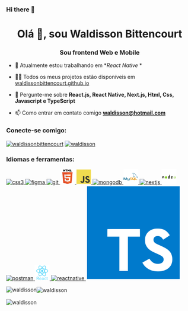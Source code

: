 ### Hi there 👋

<!--
**waldisson/waldisson** is a ✨ _special_ ✨ repository because its `README.md` (this file) appears on your GitHub profile.

Here are some ideas to get you started:

- 🔭 I’m currently working on ...
- 🌱 I’m currently learning ...
- 👯 I’m looking to collaborate on ...
- 🤔 I’m looking for help with ...
- 💬 Ask me about ...
- 📫 How to reach me: ...
- 😄 Pronouns: ...
- ⚡ Fun fact: ...
-->
<!-- ### Hi there (:
- 🔭 I’m currently working with Mobile
- 🌱 I’m currently learning React Native and Next.js
- 😄 My Pronouns: he/He
- 📈 My GitHub stats
<div align="center">
  <a href="http://github.com/waldisson">
  <img width="430px" src="https://github-readme-stats.vercel.app/api?username=waldisson&show_icons=true&theme=dark"/>
  <img width="360px" src="https://github-readme-stats.vercel.app/api/top-langs/?username=waldisson&layout=compact&theme=dark"/>
</div>
  
 -->
 <h1 align="center">Olá 👋, sou Waldisson Bittencourt</h1>
<h3 align="center">Sou frontend Web e Mobile</h3>

- 🔭 Atualmente estou trabalhando em **React Native* *

- 👨‍💻 Todos os meus projetos estão disponíveis em [waldissonbittencourt.github.io](waldissonbittencourt.github.io)

- 💬 Pergunte-me sobre **React.js, React Native, Next.js, Html, Css, Javascript e TypeScript**

- 📫 Como entrar em contato comigo **waldisson@hotmail.com**

<h3 align="left">Conecte-se comigo:</h3>
<p align="left">
<a href="https:/ /linkedin.com/in/waldissonbittencourt" target="blank"><img align="center" src="https://raw.githubusercontent.com/rahuldkjain/github-profile-readme-generator/master/src/images/icons/Social/linked-in-alt.svg" alt="waldissonbittencourt" height="30" width="40" /></a >
<a href="https://www.youtube.com/c/waldisson" target="blank"><img align="center" src="https://raw.githubusercontent.com/rahuldkjain/github-profile -readme-generator/master/src/images/icons/Social/youtube.svg" alt="waldisson" height="30" width="40" /></a>
</p>

<h3 align="left ">Idiomas e ferramentas:</h3>
<p align="left"> <a href="https://www.w3schools.com/css/" target="_blank" rel="noreferrer"> <img src="https://raw.githubusercontent. com/devicons/devicon/master/icons/css3/css3-original-wordmark.svg" alt="css3" width="40" height="40"/> </a> <a href="https:// www.figma.com/" target="_blank" rel="noreferrer"> <img src="https://www.vectorlogo.zone/logos/figma/figma-icon.svg" alt="figma" width= "40" height="40"/> </a> <a href="https://git-scm.com/" target="_blank" rel="noreferrer"> <img src="https:// www.vectorlogo.zone/logos/git-scm/git-scm-icon.svg" alt="git" width="40" height="40"/> </a> <a href="https://www.w3. org/html/" target="_blank" rel="noreferrer"> <img src="https://raw.githubusercontent.com/devicons/devicon/master/icons/html5/html5-original-wordmark.svg" alt ="html5" width="40" height="40"/> </a> <a href="https://developer.mozilla.org/en-US/docs/Web/JavaScript" target="_blank" rel="noreferrer"> <img src="https://raw.githubusercontent.com/devicons/devicon/master/icons/javascript/javascript-original.svg" alt="javascript" width="40" height=" 40"/> </a><a href="https://www.mongodb.com/" target="_blank" rel="noreferrer"> <img src="https://raw.githubusercontent.com/devicons/devicon/master/icons/ mongodb/mongodb-original-wordmark.svg" alt="mongodb" width="40" height="40"/> </a> <a href="https://www.mysql.com/" target=" _blank" rel="noreferrer"> <img src="https://raw.githubusercontent.com/devicons/devicon/master/icons/mysql/mysql-original-wordmark.svg" alt="mysql" width="40 " height="40"/> </a> <a href="https://nextjs.org/" target="_blank" rel="noreferrer"> <img src="https://cdn.worldvectorlogo.com/logos/nextjs-2.svg" alt="nextjs" width="40" height="40"/> </a> <a href="https://nodejs.org" target="_blank " rel="noreferrer"> <img src="https://raw.githubusercontent.com/devicons/devicon/master/icons/nodejs/nodejs-original-wordmark.svg" alt="nodejs" width="40" height="40"/> </a> <a href="https://postman.com" target="_blank" rel="noreferrer"> <img src="https://www.vectorlogo.zone/ logos/getpostman/getpostman-icon.svg" alt="postman" width="40" height="40"/> </a> <a href="https://reactjs.org/" target="_blank" rel="noreferrer"> <img src="https://raw.githubusercontent.com/devicons/devicon/master/icons/react/react-original-wordmark.svg" alt="react" width="40 " height="40"/> </a> <a href="https://reactnative.dev/" target="_blank" rel="noreferrer"> <img src="https://reactnative.dev/ img/header_logo.svg" alt="reactnative" width="40" height="40"/> </a> <a href="https://www.typescriptlang.org/" target="_blank" rel= "noreferrer"> <img src="https://raw.githubusercontent.com/devicons/devicon/master/icons/typescript/typescript-original.svg" alt="typescript"largura="40" altura="40"/> </a> </p>

<p><img align="left" src="https://github-readme-stats.vercel.app/api/top-langs?username=waldisson&show_icons=true&locale=en&layout=compact" alt="waldisson" /> </p>

<p> <img align="center" src="https://github-readme-stats.vercel.app/api?username=waldisson&show_icons=true&locale=en" alt="waldisson" /> </p>

<p><img align="center" src="https://github-readme-streak-stats.herokuapp.com/?user=waldisson&" alt="waldisson" /></p>
